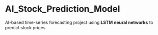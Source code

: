 # AI_Stock_Prediction_Model
AI-based time-series forecasting project using **LSTM neural networks** to predict stock prices.  
